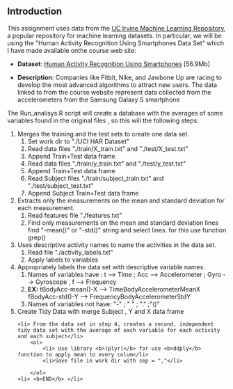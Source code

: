 ## Introduction

This assignment uses data from
the <a href="http://archive.ics.uci.edu/ml/datasets/Human+Activity+Recognition+Using+Smartphones">
UC Irvine Machine Learning Repository</a>, a popular repository for machine learning
datasets. In particular, we will be using the 
"Human Activity Recognition Using Smartphones Data Set" 
which I have made available onthe course web site:

* <b>Dataset</b>: <a href="https://d396qusza40orc.cloudfront.net/getdata%2Fprojectfiles%2FUCI%20HAR%20Dataset.zip">
Human Activity Recognition Using Smartphones</a> [56.9Mb]

* <b>Description</b>: Companies like Fitbit, Nike, and Jawbone Up are racing to develop the most advanced algorithms 
to attract new users. The data linked to from the course website represent data collected from the accelerometers 
from the Samsung Galaxy S smartphone

The Run_analisys.R script will create a database with the averages of some variables found in the original files
, so this will the following steps:
<ol>	
	<li>Merges the training and the test sets to create one data set.
		<ol> 
			<li> Set work dir to "./UCI HAR Dataset" </li>
			<li>Read data files "./train/X_train.txt" and "./test/X_test.txt"</li>
			<li>Append Train+Test data frame</li>
			<li> Read data files "./train/y_train.txt" and "./test/y_test.txt"</li>
			<li>Append Train+Test data frame</li>
			<li>Read Subject files "./train/subject_train.txt" and "./test/subject_test.txt"</li>  
			<li>Append Subject Train+Test data frame</li>
		</ol>
    </li> 
	<li>Extracts only the measurements on the mean and standard deviation for each measurement.
		<ol>
			<li> Read features file "./features.txt"</li> 
			<li> Find only measurements on the mean and standard deviation lines
		      find "-mean()" or "-std()" string and select lines.  
              for this use function grep()
			</li>
		</ol>
	</li>
	<li>Uses descriptive activity names to name the activities in the data set. 
		<ol>
			<li> Read file "./activity_labels.txt" </li>
			<li> Apply labels to variables   </li>
		</ol>
	</li>
    <li> Appropriately labels the data set with descriptive variable names.
	<ol>
		<li>Names of variables have    : t --> Time ;  Acc --> Accelerometer ; Gyro --> Gyroscope , f --> Frequency</li>
		<li><b>EX:</b>
			tBodyAcc-mean()-X  --> TimeBodyAccelerometerMeanX 
			fBodyAcc-std()-Y   --> FrequencyBodyAccelerometerStdY
		</li>
		<li> Names of variables not have: "-" ; " " ; "." ;"()" </li>
	</ol>
	</li>
	<li>Create Tidy Data with merge Subject , Y and X data frame </li>
	
	<li> From the data set in step 4, creates a second, independent tidy data set with the average of each variable for each activity and each subject</li>
		<ol>
			<li> Use library <b>(plyr)</b> for use <b>ddply</b> function to apply mean to every colum</li>
			<li>Save file in work dir with sep = ","</li>
			 
		</ol>
	<li> <b>END</b> </li>	
</ol> 


